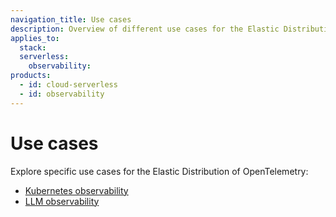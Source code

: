 ```yaml
---
navigation_title: Use cases
description: Overview of different use cases for the Elastic Distribution of OpenTelemetry.
applies_to:
  stack:
  serverless:
    observability:
products:
  - id: cloud-serverless
  - id: observability
---
```


# Use cases

Explore specific use cases for the Elastic Distribution of OpenTelemetry:

- [Kubernetes observability](./kubernetes/index.md)
- [LLM observability](./llms/index.md)



